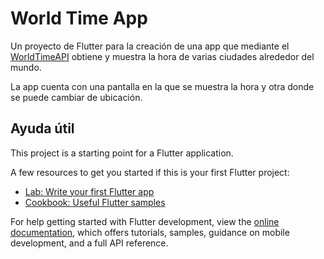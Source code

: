 # World Time App

Un proyecto de Flutter para la creación de una app que mediante el [WorldTimeAPI](worldtimeapi.org) obtiene y muestra la hora de varias ciudades alrededor del mundo.

La app cuenta con una pantalla en la que se muestra la hora y otra donde se puede cambiar de ubicación.


## Ayuda útil

This project is a starting point for a Flutter application.

A few resources to get you started if this is your first Flutter project:

- [Lab: Write your first Flutter app](https://docs.flutter.dev/get-started/codelab)
- [Cookbook: Useful Flutter samples](https://docs.flutter.dev/cookbook)

For help getting started with Flutter development, view the
[online documentation](https://docs.flutter.dev/), which offers tutorials,
samples, guidance on mobile development, and a full API reference.
